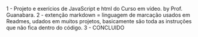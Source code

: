 1 - Projeto e exerícios de JavaScript e html do Curso em vídeo. by Prof. Guanabara.
2 - extenção markdown = linguagem de marcação usados em Readmes, udados em muitos projetos, basicamente são toda as instruções que não fica dentro do código.
3 - CONCLUIDO
